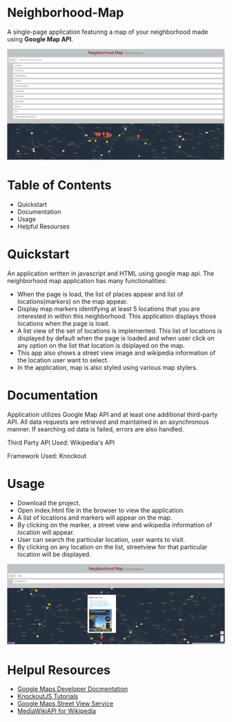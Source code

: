 # Neighborhood-Map

A single-page application featuring a map of your neighborhood made using **Google Map API**.

![image](https://github.com/AnanyaSharma22/Neighborhood-Map/blob/master/pictures/map_7.PNG)

# Table of Contents

- Quickstart
- Documentation
- Usage
- Helpful Resourses

# Quickstart

An application written in javascript and HTML using google map api. 
The neighborhood map application has many functionalities:

- When the page is load, the list of places appear and list of locations(markers) on the map appear.
- Display map markers identifying at least 5 locations that you are interested in within this neighborhood. This application displays     those locations when the page is load.
- A list view of the set of locations is implemented. This list of locations is displayed by default when the page is loaded and when     user click on any option on the list that location is dsiplayed on the map.
- This app also shows a street view image and wikipedia information of the location user want to select.
- In the application, map is also styled using various map stylers.


# Documentation

Application utilizes Google Map API and at least one additional third-party API. All data requests are retrieved and maintained in an asynchronous manner. If searching od data is failed, errors are also handled.

Third Party API Used:  Wikipedia's API

Framework Used: Knockout

# Usage

- Download the project.
- Open index.html file in the browser to view the application.
- A list of locations and markers will appear on the map.
- By clicking on the marker, a street view and wikipedia information of location will appear.
- User can search the particular location, user wants to visit.
- By clicking on any location on the list, streetview for that particular location will be displayed.

![image2](https://github.com/AnanyaSharma22/Neighborhood-Map/blob/master/pictures/map_8.PNG)

# Helpul Resources

- [Google Maps Developer Docmentation](https://developers.google.com/maps/documentation/javascript/tutorial)
- [KnockoutJS Tutorials](http://knockoutjs.com/)
- [Google Maps Street View Service](https://developers.google.com/maps/documentation/javascript/streetview)
- [MediaWikiAPI for Wikipedia](https://www.mediawiki.org/wiki/API:Main_page)
